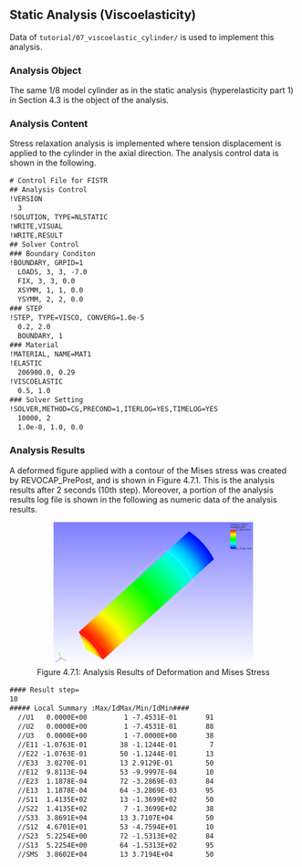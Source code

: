 ## Static Analysis (Viscoelasticity)

Data of `tutorial/07_viscoelastic_cylinder/` is used to implement this analysis.

### Analysis Object

The same 1/8 model cylinder as in the static analysis (hyperelasticity part 1) in Section 4.3 is the object of the analysis.

### Analysis Content

Stress relaxation analysis is implemented where tension displacement is applied to the cylinder in the axial direction. The analysis control data is shown in the following.

```
# Control File for FISTR
## Analysis Control
!VERSION
  3
!SOLUTION, TYPE=NLSTATIC
!WRITE,VISUAL
!WRITE,RESULT
## Solver Control
### Boundary Conditon
!BOUNDARY, GRPID=1
  LOADS, 3, 3, -7.0
  FIX, 3, 3, 0.0
  XSYMM, 1, 1, 0.0
  YSYMM, 2, 2, 0.0
### STEP
!STEP, TYPE=VISCO, CONVERG=1.0e-5
  0.2, 2.0
  BOUNDARY, 1
### Material
!MATERIAL, NAME=MAT1
!ELASTIC
  206900.0, 0.29
!VISCOELASTIC
  0.5, 1.0
### Solver Setting
!SOLVER,METHOD=CG,PRECOND=1,ITERLOG=YES,TIMELOG=YES
  10000, 2
  1.0e-8, 1.0, 0.0
```

### Analysis Results

A deformed figure applied with a contour of the Mises stress was created by REVOCAP_PrePost, and is shown in Figure 4.7.1. This is the analysis results after 2 seconds (10th step). Moreover, a portion of the analysis results log file is shown in the following as numeric data of the analysis results.

<div style="text-align: center;">
<img src="./media/tutorial07_01.png" width="350px"><br>
Figure 4.7.1: Analysis Results of Deformation and Mises Stress
</div>

```
#### Result step=
10
##### Local Summary :Max/IdMax/Min/IdMin####
  //U1   0.0000E+00         1 -7.4531E-01       91
  //U2   0.0000E+00         1 -7.4531E-01       88
  //U3   0.0000E+00         1 -7.0000E+00       38
  //E11 -1.0763E-01        38 -1.1244E-01        7
  //E22 -1.0763E-01        50 -1.1244E-01       13
  //E33  3.0270E-01        13 2.9129E-01        50
  //E12  9.8113E-04        53 -9.9997E-04       10
  //E23  1.1878E-04        72 -3.2869E-03       84
  //E13  1.1878E-04        64 -3.2869E-03       95
  //S11  1.4135E+02        13 -1.3699E+02       50
  //S22  1.4135E+02         7 -1.3699E+02       38
  //S33  3.8691E+04        13 3.7107E+04        50
  //S12  4.6701E+01        53 -4.7594E+01       10
  //S23  5.2254E+00        72 -1.5313E+02       84
  //S13  5.2254E+00        64 -1.5313E+02       95
  //SMS  3.8602E+04        13 3.7194E+04        50
```
